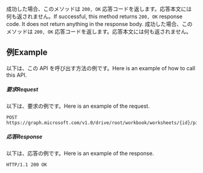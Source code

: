 <span data-ttu-id="59b77-p103">成功した場合、このメソッドは `200, OK` 応答コードを返します。応答本文には何も返されません。</span><span class="sxs-lookup"><span data-stu-id="59b77-p103">If successful, this method returns `200, OK` response code. It does not return anything in the response body.</span></span>
成功した場合、このメソッドは `200, OK` 応答コードを返します。応答本文には何も返されません。

## <a name="example"></a><span data-ttu-id="59b77-119">例</span><span class="sxs-lookup"><span data-stu-id="59b77-119">Example</span></span>
<span data-ttu-id="59b77-120">以下は、この API を呼び出す方法の例です。</span><span class="sxs-lookup"><span data-stu-id="59b77-120">Here is an example of how to call this API.</span></span>
##### <a name="request"></a><span data-ttu-id="59b77-121">要求</span><span class="sxs-lookup"><span data-stu-id="59b77-121">Request</span></span>
<span data-ttu-id="59b77-122">以下は、要求の例です。</span><span class="sxs-lookup"><span data-stu-id="59b77-122">Here is an example of the request.</span></span>
<!-- {
  "blockType": "request",
  "name": "workbookpivottable_refreshall"
}-->
```http
POST https://graph.microsoft.com/v1.0/drive/root/workbook/worksheets/{id}/pivotTables/refreshAll
```

##### <a name="response"></a><span data-ttu-id="59b77-123">応答</span><span class="sxs-lookup"><span data-stu-id="59b77-123">Response</span></span>
<span data-ttu-id="59b77-124">以下は、応答の例です。</span><span class="sxs-lookup"><span data-stu-id="59b77-124">Here is an example of the response.</span></span>
<!-- {
  "blockType": "response",
  "truncated": true,
  "@odata.type": "microsoft.graph.none"
} -->
```http
HTTP/1.1 200 OK
```
